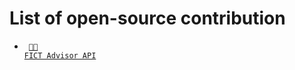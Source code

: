 # List of open-source contribution
- <code> [👨‍💻 FICT Advisor API](https://github.com/fictadvisor/fictadvisor-api)</code>
